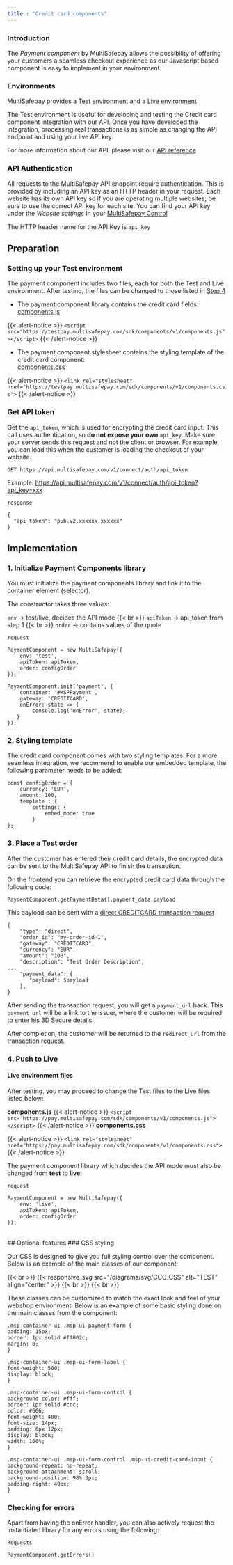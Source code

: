 ```yaml
---
title : "Credit card components"
---
```


### Introduction

The _Payment component_ by MultiSafepay allows the possibility of offering your customers a seamless checkout experience as our Javascript based component is easy to implement in your environment.


### Environments

MultiSafepay provides a [Test environment](/tools/credit-card-components/credit-card-components/#setting-up-your-test-environment) and a [Live environment](/credit-card-components/credit-card-components/#4-push-to-live) <br>

The Test environment is useful for developing and testing the Credit card component integration with our API. Once you have developed the integration, processing real transactions is as simple as changing the API endpoint and using your live API key.<br>

For more information about our API, please visit our [API reference](https://docs.multisafepay.com/api/)


### API Authentication

All requests to the MultiSafepay API endpoint require authentication. This is provided by including an API key as an HTTP header in your request. Each website has its own API key so if you are operating multiple websites, be sure to use the correct API key for each site. You can find your API key under the _Website settings_ in your [MultiSafepay Control](https://merchant.multisafepay.com/)<br> 

The HTTP header name for the API Key is `api_key`

## Preparation

### Setting up your Test environment

The payment component includes two files, each for both the Test and Live environment. After testing, the files can be changed to those listed in [Step 4](/tools/credit-card-components/credit-card-components/#4-push-to-live)


* The payment component library contains the credit card fields:<br>
[components.js](https://pay.multisafepay.com/sdk/components/v1/components.js)

{{< alert-notice >}} `<script src="https://testpay.multisafepay.com/sdk/components/v1/components.js"></script>` {{< /alert-notice >}}

* The payment component stylesheet contains the styling template of the credit card component:<br>
[components.css](https://pay.multisafepay.com/sdk/components/v1/components.css)

{{< alert-notice >}} `<link rel="stylesheet" href="https://testpay.multisafepay.com/sdk/components/v1/components.css">` {{< /alert-notice >}}


### Get API token

Get the `api_token`, which is used for encrypting the credit card input. This call uses authentication, so **do not expose your own** `api_key`. Make sure your server sends this request and not the client or browser. For example, you can load this when the customer is loading the checkout of your website.

`GET https://api.multisafepay.com/v1/connect/auth/api_token`

Example: https://api.multisafepay.com/v1/connect/auth/api_token?api_key=xxx

`response`

```
{
  "api_token": "pub.v2.xxxxxx.xxxxxx"
}
```
## Implementation

### 1. Initialize Payment Components library

You must initialize the payment components library and link it to the container element (selector).

The constructor takes three values:

`env` -> test/live, decides the API mode {{< br >}} 
`apiToken` -> api_token from step 1 {{< br >}} 
`order` -> contains values of the quote

`request`

```
PaymentComponent = new MultiSafepay({
    env: 'test',
    apiToken: apiToken,
    order: configOrder
});
 
PaymentComponent.init('payment', {
    container: '#MSPPayment',
    gateway: 'CREDITCARD',
    onError: state => {
        console.log('onError', state);
   }
});
```

### 2. Styling template

The credit card component comes with two styling templates. For a more seamless integration, we recommend to enable our embedded template, the following parameter needs to be added:

```
const configOrder = {
    currency: 'EUR',
    amount: 100,
    template : {
        settings: {
            embed_mode: true
        }
};
```


### 3. Place a Test order

After the customer has entered their credit card details, the encrypted data can be sent to the MultiSafepay API to finish the transaction.<br>

On the frontend you can retrieve the encrypted credit card data through the following code:

```
PaymentComponent.getPaymentData().payment_data.payload
```

This payload can be sent with a [direct CREDITCARD transaction request](https://docs.multisafepay.com/api/#create-a-direct-order)

```
{
    "type": "direct",
    "order_id": "my-order-id-1",
    "gateway": "CREDITCARD",
    "currency": "EUR",
    "amount": "100",
    "description": "Test Order Description",
...
    "payment_data": {
       "payload": $payload
    },
}
```

After sending the transaction request, you will get a `payment_url` back.
This `payment_url` will be a link to the issuer, where the customer will be required to enter his 3D Secure details.

After completion, the customer will be returned to the `redirect_url` from the transaction request.

### 4. Push to Live

#### Live environment files

After testing, you may proceed to change the Test files to the Live files listed below:

**components.js**
 {{< alert-notice >}} `<script src="https://pay.multisafepay.com/sdk/components/v1/components.js"></script>` {{< /alert-notice >}}
**components.css**

 {{< alert-notice >}} `<link rel="stylesheet" href="https://pay.multisafepay.com/sdk/components/v1/components.css">` {{< /alert-notice >}}

The payment component library which decides the API mode must also be changed from __test__ to __live__:

```
request

PaymentComponent = new MultiSafepay({
    env: 'live',
    apiToken: apiToken,
    order: configOrder
});
```
<br>
## Optional features
### CSS styling

Our CSS is designed to give you full styling control over the component. Below is an example of the main classes of our component:

{{< br >}}
{{< responsive_svg src="/diagrams/svg/CCC_CSS" alt="TEST" align="center" >}}
{{< br >}}
{{< br >}}

These classes can be customized to match the exact look and feel of your webshop environment. Below is an example of some basic styling done on the main classes from the component:

```
.msp-container-ui .msp-ui-payment-form {
padding: 15px;
border: 1px solid #ff002c;
margin: 0;
}
 
.msp-container-ui .msp-ui-form-label {
font-weight: 500;
display: block;
}
 
.msp-container-ui .msp-ui-form-control {
background-color: #fff;
border: 1px solid #ccc;
color: #666;
font-weight: 400;
font-size: 14px;
padding: 6px 12px;
display: block;
width: 100%;
}
 
.msp-container-ui .msp-ui-form-control .msp-ui-credit-card-input {
background-repeat: no-repeat;
background-attachment: scroll;
background-position: 98% 3px;
padding-right: 40px;
}
```

### Checking for errors

Apart from having the onError handler, you can also actively request the instantiated library for any errors using the following:

`Requests`

```
PaymentComponent.getErrors()
```
